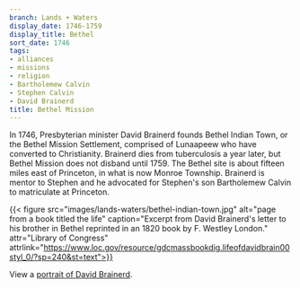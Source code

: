 ```yaml
---
branch: Lands + Waters
display_date: 1746-1759
display_title: Bethel
sort_date: 1746
tags:
- alliances
- missions
- religion
- Bartholemew Calvin
- Stephen Calvin
- David Brainerd
title: Bethel Mission
---
```


In 1746, Presbyterian minister David Brainerd founds Bethel Indian Town, or the Bethel Mission Settlement, comprised of Lunaapeew who have converted to Christianity. Brainerd dies from tuberculosis a year later, but Bethel Mission does not disband until 1759. The Bethel site is about fifteen miles east of Princeton, in what is now Monroe Township. Brainerd is mentor to Stephen and he advocated for Stephen's son Bartholemew Calvin to matriculate at Princeton.

{{< figure src="images/lands-waters/bethel-indian-town.jpg" alt="page from a book titled the life" caption="Excerpt from David Brainerd's letter to his brother in Bethel reprinted in an 1820 book by F. Westley London." attr="Library of Congress" attrlink="https://www.loc.gov/resource/gdcmassbookdig.lifeofdavidbrain00styl_0/?sp=240&st=text">}}

View a [portrait of David Brainerd](https://commons.wikimedia.org/wiki/File:DavidBrainerd.jpg#/media/File:DavidBrainerd.jpg).



